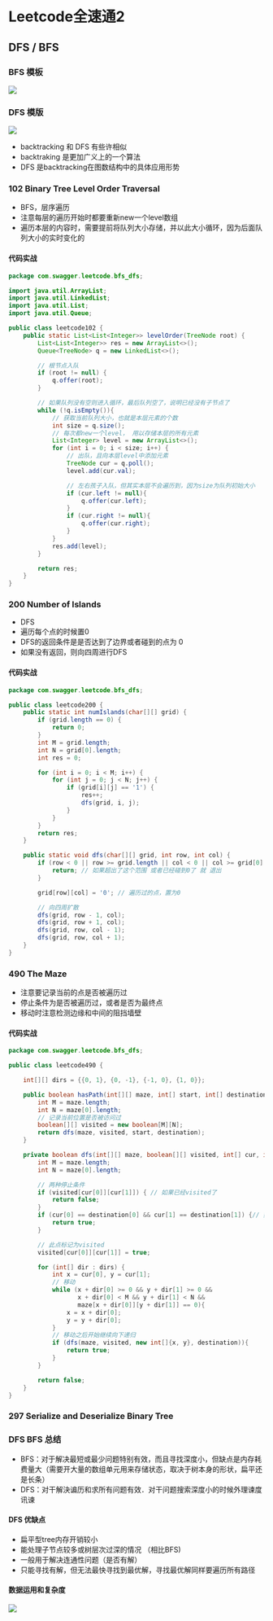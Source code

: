 # Leetcode全速通2


## DFS / BFS 
### BFS 模板
![](/image_leetcode_recite/pic7.png)

### DFS 模版
![](/image_leetcode_recite/pic8.png)
* backtracking 和 DFS 有些许相似
* backtraking 是更加广义上的一个算法
* DFS 是backtracking在图数结构中的具体应用形势

### 102 Binary Tree Level Order Traversal
* BFS，层序遍历
* 注意每层的遍历开始时都要重新new一个level数组
* 遍历本层的内容时，需要提前将队列大小存储，并以此大小循环，因为后面队列大小的实时变化的

#### 代码实战
```Java
package com.swagger.leetcode.bfs_dfs;

import java.util.ArrayList;
import java.util.LinkedList;
import java.util.List;
import java.util.Queue;

public class leetcode102 {
    public static List<List<Integer>> levelOrder(TreeNode root) {
        List<List<Integer>> res = new ArrayList<>();
        Queue<TreeNode> q = new LinkedList<>();

        // 根节点入队
        if (root != null) {
            q.offer(root);
        }

        // 如果队列没有空则进入循环，最后队列空了，说明已经没有子节点了
        while (!q.isEmpty()){
            // 获取当前队列大小，也就是本层元素的个数
            int size = q.size();
            // 每次都new一个level， 用以存储本层的所有元素
            List<Integer> level = new ArrayList<>();
            for (int i = 0; i < size; i++) {
                // 出队，且向本层level中添加元素
                TreeNode cur = q.poll();
                level.add(cur.val);

                // 左右孩子入队，但其实本层不会遍历到，因为size为队列初始大小
                if (cur.left != null){
                    q.offer(cur.left);
                }
                if (cur.right != null){
                    q.offer(cur.right);
                }
            }
            res.add(level);
        }

        return res;
    }
}
```






### 200 Number of Islands
* DFS
* 遍历每个点的时候置0
* DFS的返回条件是是否达到了边界或者碰到的点为 0 
* 如果没有返回，则向四周进行DFS

#### 代码实战
```Java
package com.swagger.leetcode.bfs_dfs;

public class leetcode200 {
    public static int numIslands(char[][] grid) {
        if (grid.length == 0) {
            return 0;
        }
        int M = grid.length;
        int N = grid[0].length;
        int res = 0;

        for (int i = 0; i < M; i++) {
            for (int j = 0; j < N; j++) {
                if (grid[i][j] == '1') {
                    res++;
                    dfs(grid, i, j);
                }
            }
        }
        return res;
    }

    public static void dfs(char[][] grid, int row, int col) {
        if (row < 0 || row >= grid.length || col < 0 || col >= grid[0].length || grid[row][col] == '0') {
            return; // 如果超出了这个范围 或者已经碰到0了 就 退出
        }

        grid[row][col] = '0'; // 遍历过的点，置为0

        // 向四周扩散
        dfs(grid, row - 1, col);
        dfs(grid, row + 1, col);
        dfs(grid, row, col - 1);
        dfs(grid, row, col + 1);
    }
}
```

### 490 The Maze 
* 注意要记录当前的点是否被遍历过
* 停止条件为是否被遍历过，或者是否为最终点
* 移动时注意检测边缘和中间的阻挡墙壁

#### 代码实战
```Java
package com.swagger.leetcode.bfs_dfs;

public class leetcode490 {

    int[][] dirs = {{0, 1}, {0, -1}, {-1, 0}, {1, 0}};

    public boolean hasPath(int[][] maze, int[] start, int[] destination) {
        int M = maze.length;
        int N = maze[0].length;
        // 记录当前位置是否被访问过
        boolean[][] visited = new boolean[M][N];
        return dfs(maze, visited, start, destination);
    }

    private boolean dfs(int[][] maze, boolean[][] visited, int[] cur, int[] destination) {
        int M = maze.length;
        int N = maze[0].length;

        // 两种停止条件
        if (visited[cur[0]][cur[1]]) { // 如果已经visited了
            return false;
        }
        if (cur[0] == destination[0] && cur[1] == destination[1]) {// 如果已经到达目标点了
            return true;
        }

        // 此点标记为visited
        visited[cur[0]][cur[1]] = true;

        for (int[] dir : dirs) {
            int x = cur[0], y = cur[1];
            // 移动
            while (x + dir[0] >= 0 && y + dir[1] >= 0 &&
                   x + dir[0] < M && y + dir[1] < N &&
                   maze[x + dir[0]][y + dir[1]] == 0){
                x = x + dir[0];
                y = y + dir[0];
            }
            // 移动之后开始继续向下递归
            if (dfs(maze, visited, new int[]{x, y}, destination)){
                return true;
            }
        }

        return false;
    }
}
```

### 297 Serialize and Deserialize Binary Tree

### DFS BFS 总结
* BFS：对于解决最短或最少问题特别有效，而且寻找深度小，但缺点是内存耗费量大（需要开大量的数组单元用来存储状态，取决于树本身的形状，扁平还是长条）
* DFS：对干解決谝历和求所有问题有效．对干问题搜索深度小的时候外理谏度讯谏

#### DFS 优缺点
* 扁平型tree内存开销较小
* 能处理子节点较多或树层次过深的情况 （相比BFS)
* 一般用于解决连通性问题（是否有解）
* 只能寻找有解，但无法最快寻找到最优解，寻找最优解同样要遍历所有路径

#### 数据运用和复杂度
![](/image_leetcode_recite/pic9.png)




